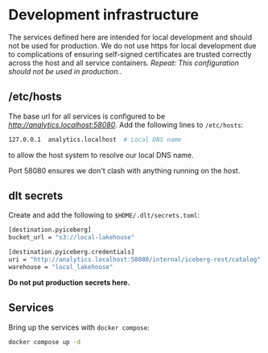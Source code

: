 # Development infrastructure

The services defined here are intended for local development and should not be used for production.
We do not use https for local development due to complications of ensuring self-signed
certificates are trusted correctly across the host and all service containers.
*Repeat: This configuration should not be used in production.*.

## /etc/hosts

The base url for all services is configured to be *http://analytics.localhost:58080*.
Add the following lines to `/etc/hosts`:

```sh
127.0.0.1  analytics.localhost  # Local DNS name
```

to allow the host system to resolve our local DNS name.

Port 58080 ensures we don't clash with anything running on the host.

## dlt secrets

Create and add the following to `$HOME/.dlt/secrets.toml`:

```sh
[destination.pyiceberg]
bucket_url = "s3://local-lakehouse"

[destination.pyiceberg.credentials]
uri = "http://analytics.localhost:58080/internal/iceberg-rest/catalog"
warehouse = "local_lakehouse"
```

**Do not put production secrets here.**

## Services

Bring up the services with `docker compose`:

```sh
docker compose up -d
```
